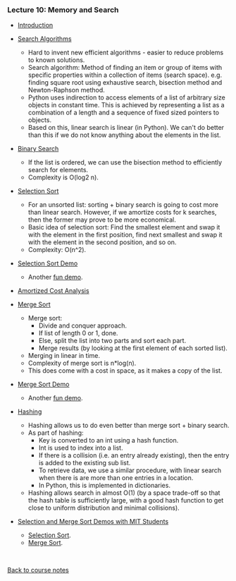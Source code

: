 ### Lecture 10: Memory and Search

* [Introduction](https://www.youtube.com/watch?v=jL4wZ8-RjTs)

* [Search Algorithms](https://www.youtube.com/watch?v=ZP_Q0vU-wU8)
  * Hard to invent new efficient algorithms - easier to reduce problems to known solutions.
  * Search algorithm: Method of finding an item or group of items with specific properties within a collection of items (search space).
  e.g. finding square root using exhaustive search, bisection method and Newton-Raphson method.
  * Python uses indirection to access elements of a list of arbitrary size objects in constant time.
  This is achieved by representing a list as a combination of a length and a sequence of fixed sized pointers to objects.
  * Based on this, linear search is linear (in Python).
  We can't do better than this if we do not know anything about the elements in the list.

* [Binary Search](https://www.youtube.com/watch?v=WqKqfr_tX0Y)
  * If the list is ordered, we can use the bisection method to efficiently search for elements.
  * Complexity is O(log2 n).

* [Selection Sort](https://www.youtube.com/watch?v=O1Is56hu4EU)
  * For an unsorted list: sorting + binary search is going to cost more than linear search.
  However, if we amortize costs for k searches, then the former may prove to be more economical.
  * Basic idea of selection sort: Find the smallest element and swap it with the element in the first position,
  find next smallest and swap it with the element in the second position, and so on.
  * Complexity: O(n^2).

* [Selection Sort Demo](https://www.youtube.com/watch?v=G0qUN3eTqlo)
  * Another [fun demo](https://www.youtube.com/watch?v=Ns4TPTC8whw).

* [Amortized Cost Analysis](https://www.youtube.com/watch?v=0b0bWcbQmFk)

* [Merge Sort](https://www.youtube.com/watch?v=bGWgqvhUfPU)
  * Merge sort:
    * Divide and conquer approach.
    * If list of length 0 or 1, done.
    * Else, split the list into two parts and sort each part.
    * Merge results (by looking at the first element of each sorted list).
  * Merging in linear in time.
  * Complexity of merge sort is n*log(n).
  * This does come with a cost in space, as it makes a copy of the list.

* [Merge Sort Demo](https://www.youtube.com/watch?v=O74Bw-NcCkY)
  * Another [fun demo](https://www.youtube.com/watch?v=XaqR3G_NVoo).

* [Hashing](https://www.youtube.com/watch?v=iw4BEqvvgiw)
  * Hashing allows us to do even better than merge sort + binary search.
  * As part of hashing:
    * Key is converted to an int using a hash function.
    * Int is used to index into a list.
    * If there is a collision (i.e. an entry already existing), then the entry is added to the existing sub list.
    * To retrieve data, we use a similar procedure, with linear search when there is are more than one entries in a location.
    * In Python, this is implemented in dictionaries.
  * Hashing allows search in almost O(1) (by a space trade-off so that the hash table is sufficiently large,
  with a good hash function to get close to uniform distribution and minimal collisions).

* [Selection and Merge Sort Demos with MIT Students](https://www.youtube.com/watch?v=iP_52CL5gYg)
  * [Selection Sort](https://www.youtube.com/watch?v=x6cDls2PWAU).
  * [Merge Sort](https://www.youtube.com/watch?v=u8Q9wNmL7G4).

<br>

[Back to course notes](../Course_Notes.md)
